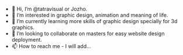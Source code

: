 - 👋 Hi, I’m @tatravisual or Jozho.
- 👀 I’m interested in graphic design, animation and meaning of life.
- 🌱 I’m currently learning more skills of graphic design specially for 3d graphics.
- 💞️ I’m looking to collaborate on masters for easy website design deployment.
- 📫 How to reach me - I will add...

<!---
tatravisual/tatravisual is a ✨ special ✨ repository because its `README.md` (this file) appears on your GitHub profile.
You can click the Preview link to take a look at your changes.
--->
